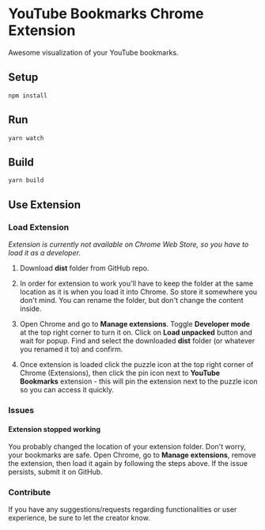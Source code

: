 # YouTube Bookmarks Chrome Extension
Awesome visualization of your YouTube bookmarks.

## Setup
```
npm install
```

## Run
```
yarn watch
```

## Build
```
yarn build
```

## Use Extension
### Load Extension
*Extension is currently not available on Chrome Web Store, so you have to load it as a developer.*
1. Download **dist** folder from GitHub repo.

2. In order for extension to work you'll have to keep the folder at the same location as it is when you load it into Chrome. So store it somewhere you don't mind. You can rename the folder, but don't change the content inside.

3. Open Chrome and go to **Manage extensions**. Toggle **Developer mode** at the top right corner to turn it on. Click on **Load unpacked** button and wait for popup. Find and select the downloaded **dist** folder (or whatever you renamed it to) and confirm.

4. Once extension is loaded click the puzzle icon at the top right corner of Chrome (Extensions), then click the pin icon next to **YouTube Bookmarks** extension - this will pin the extension next to the puzzle icon so you can access it quickly.

### Issues
#### Extension stopped working
You probably changed the location of your extension folder. Don't worry, your bookmarks are safe. Open Chrome, go to **Manage extensions**, remove the extension, then load it again by following the steps above.
If the issue persists, submit it on GitHub.

### Contribute
If you have any suggestions/requests regarding functionalities or user experience, be sure to let the creator know.
